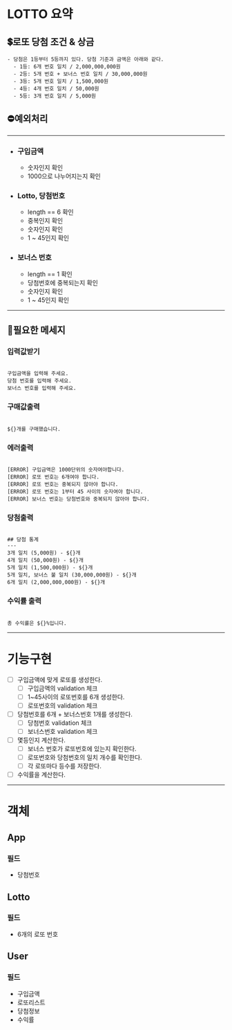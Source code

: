 # LOTTO 요약

## 💲로또 당첨 조건 & 상금

```
- 당첨은 1등부터 5등까지 있다. 당첨 기준과 금액은 아래와 같다.
  - 1등: 6개 번호 일치 / 2,000,000,000원
  - 2등: 5개 번호 + 보너스 번호 일치 / 30,000,000원
  - 3등: 5개 번호 일치 / 1,500,000원
  - 4등: 4개 번호 일치 / 50,000원
  - 5등: 3개 번호 일치 / 5,000원
```

## ⛔예외처리

---

- ### 구입금액

  - 숫자인지 확인
  - 1000으로 나누어지는지 확인

- ### Lotto, 당첨번호

  - length == 6 확인
  - 중복인지 확인
  - 숫자인지 확인
  - 1 ~ 45인지 확인

- ### 보너스 번호

  - length == 1 확인
  - 당첨번호에 중복되는지 확인
  - 숫자인지 확인
  - 1 ~ 45인지 확인

---

## 📢필요한 메세지

### 입력값받기

```

구입금액을 입력해 주세요.
당첨 번호를 입력해 주세요.
보너스 번호를 입력해 주세요.

```

### 구매값출력

```

${}개를 구매했습니다.

```

### 에러출력

```

[ERROR] 구입금액은 1000단위의 숫자여야합니다.
[ERROR] 로또 번호는 6개여야 합니다.
[ERROR] 로또 번호는 중복되지 않아야 합니다.
[ERROR] 로또 번호는 1부터 45 사이의 숫자여야 합니다.
[ERROR] 보너스 번호는 당첨번호와 중복되지 않아야 합니다.

```

### 당첨출력

```

## 당첨 통계
---
3개 일치 (5,000원) - ${}개
4개 일치 (50,000원) - ${}개
5개 일치 (1,500,000원) - ${}개
5개 일치, 보너스 불 일치 (30,000,000원) - ${}개
6개 일치 (2,000,000,000원) - ${}개

```

### 수익률 출력

```

총 수익률은 ${}%입니다.

```

---

# 기능구현

- [ ] 구입금액에 맞게 로또를 생성한다.
  - [ ] 구입금액의 validation 체크
  - [ ] 1~45사이의 로또번호를 6개 생성한다.
  - [ ] 로또번호의 validation 체크
- [ ] 당첨번호를 6개 + 보너스번호 1개를 생성한다.
  - [ ] 당첨번호 validation 체크
  - [ ] 보너스번호 validation 체크
- [ ] 몇등인지 계산한다.
  - [ ] 보너스 번호가 로또번호에 있는지 확인한다.
  - [ ] 로또번호와 당첨번호의 일치 개수를 확인한다.
  - [ ] 각 로또마다 등수를 저장한다.
- [ ] 수익률을 계산한다.

---

# 객체

## App

### 필드

- 당첨번호

## Lotto

### 필드

- 6개의 로또 번호

## User

### 필드

- 구입금액
- 로또리스트
- 당첨정보
- 수익률
